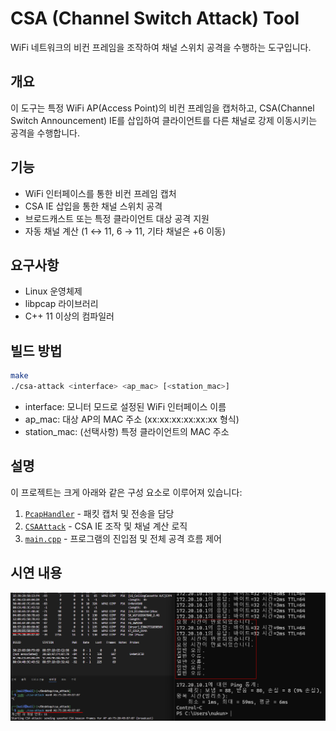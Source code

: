 # CSA (Channel Switch Attack) Tool

WiFi 네트워크의 비컨 프레임을 조작하여 채널 스위치 공격을 수행하는 도구입니다.

## 개요

이 도구는 특정 WiFi AP(Access Point)의 비컨 프레임을 캡처하고, CSA(Channel Switch Announcement) IE를 삽입하여 클라이언트를 다른 채널로 강제 이동시키는 공격을 수행합니다.

## 기능

- WiFi 인터페이스를 통한 비컨 프레임 캡처
- CSA IE 삽입을 통한 채널 스위치 공격
- 브로드캐스트 또는 특정 클라이언트 대상 공격 지원
- 자동 채널 계산 (1 ↔ 11, 6 → 11, 기타 채널은 +6 이동)

## 요구사항

- Linux 운영체제
- libpcap 라이브러리
- C++ 11 이상의 컴파일러

## 빌드 방법

```bash
make
./csa-attack <interface> <ap_mac> [<station_mac>]
```

- interface: 모니터 모드로 설정된 WiFi 인터페이스 이름
- ap_mac: 대상 AP의 MAC 주소 (xx:xx:xx:xx:xx:xx 형식)
- station_mac: (선택사항) 특정 클라이언트의 MAC 주소

## 설명

이 프로젝트는 크게 아래와 같은 구성 요소로 이루어져 있습니다:

1. [`PcapHandler`](pcap_handler.h) - 패킷 캡처 및 전송을 담당
2. [`CSAAttack`](csa_attack.h) - CSA IE 조작 및 채널 계산 로직
3. [`main.cpp`](main.cpp) - 프로그램의 진입점 및 전체 공격 흐름 제어

## 시연 내용

![시연 이미지](img/image.png)